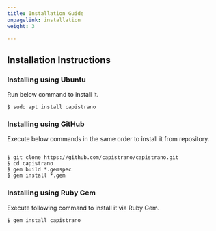 ```yaml
---
title: Installation Guide
onpagelink: installation
weight: 3

---
```


Installation Instructions
-------------------------

### Installing using Ubuntu

Run below command to install it.

 ```
$ sudo apt install capistrano
```

### Installing using GitHub

Execute below commands in the same order to install it from repository.

 ```

$ git clone https://github.com/capistrano/capistrano.git
$ cd capistrano
$ gem build *.gemspec
$ gem install *.gem

```

### Installing using Ruby Gem

Execute following command to install it via Ruby Gem.

 ```
$ gem install capistrano
```

